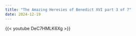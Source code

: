 ```yaml
---
title: "The Amazing Heresies of Benedict XVI part 3 of 7"
date: 2024-12-19
---
```


{{< youtube DeC7HMLK6Xg >}}
